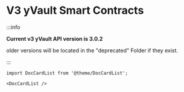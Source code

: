 # V3 yVault Smart Contracts

:::info

**Current v3 yVault API version is 3.0.2**

older versions will be located in the "deprecated" Folder if they exist.

:::

```mdx-code-block
import DocCardList from '@theme/DocCardList';

<DocCardList />
```
